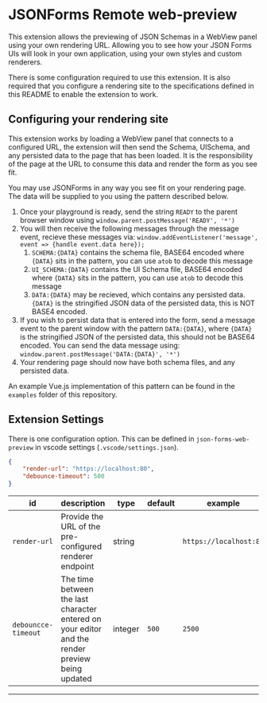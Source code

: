 # JSONForms Remote web-preview

This extension allows the previewing of JSON Schemas in a WebView panel using your own rendering URL. Allowing you to see how your JSON Forms UIs will look in your own application, using your own styles and custom renderers.

There is some configuration required to use this extension. It is also required that you configure a rendering site to the specifications defined in this README to enable the extension to work. 

## Configuring your rendering site

This extension works by loading a WebView panel that connects to a configured URL, the extension will then send the Schema, UISchema, and any persisted data to the page that has been loaded. It is the responsibility of the page at the URL to consume this data and render the form as you see fit.

You may use JSONForms in any way you see fit on your rendering page. The data will be supplied to you using the pattern described below.

1. Once your playground is ready, send the string `READY` to the parent browser window using `window.parent.postMessage('READY', '*')`
2. You will then receive the following messages through the message event, recieve these messages via: `window.addEventListener('message', event => {handle event.data here});`
   1. `SCHEMA:{DATA}` contains the schema file, BASE64 encoded where `{DATA}` sits in the pattern, you can use `atob` to decode this message
   2. `UI_SCHEMA:{DATA}` contains the UI Schema file, BASE64 encoded where `{DATA}` sits in the pattern, you can use `atob` to decode this message
   3. `DATA:{DATA}` may be recieved, which contains any persisted data. `{DATA}` is the stringified JSON data of the persisted data, this is NOT BASE4 encoded.
3. If you wish to persist data that is entered into the form, send a message event to the parent window with the pattern `DATA:{DATA}`, where `{DATA}` is the stringified JSON of the persisted data, this should not be BASE64 encoded. You can send the data message using: `window.parent.postMessage('DATA:{DATA}', '*')`
4. Your rendering page should now have both schema files, and any persisted data.

An example Vue.js implementation of this pattern can be found in the `examples` folder of this repository.

## Extension Settings

There is one configuration option. This can be defined in `json-forms-web-preview` in vscode settings (`.vscode/settings.json`).

```json
{
    "render-url": "https://localhost:80",
    "debounce-timeout": 500
}
```

| id             | description                                                                                                                                                                   | type     | default   | example                  |
|----------------|-------------------------------------------------------------------------------------------------------------------------------------------------------------------------------|----------|-----------|--------------------------|
| `render-url`  | Provide the URL of the pre-configured renderer endpoint   | string | ` `      | `https://localhost:80` |
| `debouncce-timeout`  | The time between the last character entered on your editor and the render preview being updated   | integer | `500`      | `2500` |

---

